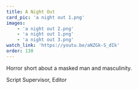 ```yaml
---
title: A Night Out
card_pic: 'a night out 1.png'
images:
    - 'a night out 2.png'
    - 'a night out 1.png'
    - 'a night out 3.png'
watch_link: 'https://youtu.be/aNZGk-S_dIk'
order: 130 
---
```


Horror short about a masked man and masculinity.

Script Supervisor, Editor
